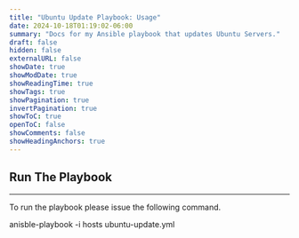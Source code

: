 ```yaml
---
title: "Ubuntu Update Playbook: Usage"
date: 2024-10-18T01:19:02-06:00
summary: "Docs for my Ansible playbook that updates Ubuntu Servers."
draft: false
hidden: false
externalURL: false
showDate: true
showModDate: true
showReadingTime: true
showTags: true
showPagination: true
invertPagination: true
showToC: true
openToC: false
showComments: false
showHeadingAnchors: true
---
```


## Run The Playbook
---

To run the playbook please issue the following command.

anisble-playbook -i hosts ubuntu-update.yml